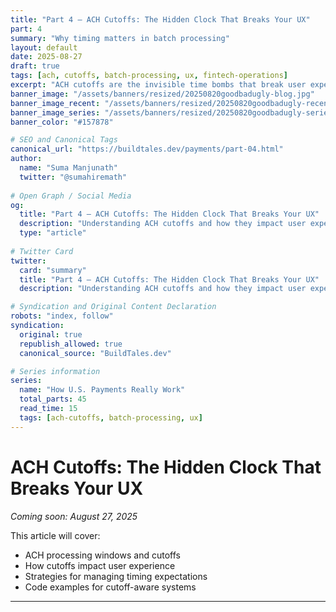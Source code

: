 ```yaml
---
title: "Part 4 — ACH Cutoffs: The Hidden Clock That Breaks Your UX"
part: 4
summary: "Why timing matters in batch processing"
layout: default
date: 2025-08-27
draft: true
tags: [ach, cutoffs, batch-processing, ux, fintech-operations]
excerpt: "ACH cutoffs are the invisible time bombs that break user experience. Understanding these hidden clocks is crucial for building reliable payment systems."
banner_image: "/assets/banners/resized/20250820goodbadugly-blog.jpg"
banner_image_recent: "/assets/banners/resized/20250820goodbadugly-recent.jpg"
banner_image_series: "/assets/banners/resized/20250820goodbadugly-series.jpg"
banner_color: "#157878"

# SEO and Canonical Tags
canonical_url: "https://buildtales.dev/payments/part-04.html"
author:
  name: "Suma Manjunath"
  twitter: "@sumahiremath"
  
# Open Graph / Social Media
og:
  title: "Part 4 — ACH Cutoffs: The Hidden Clock That Breaks Your UX"
  description: "Understanding ACH cutoffs and how they impact user experience in payment systems."
  type: "article"
  
# Twitter Card
twitter:
  card: "summary"
  title: "Part 4 — ACH Cutoffs: The Hidden Clock That Breaks Your UX"
  description: "Understanding ACH cutoffs and how they impact user experience in payment systems."

# Syndication and Original Content Declaration
robots: "index, follow"
syndication:
  original: true
  republish_allowed: true
  canonical_source: "BuildTales.dev"

# Series information
series:
  name: "How U.S. Payments Really Work"
  total_parts: 45
  read_time: 15
  tags: [ach-cutoffs, batch-processing, ux]
---
```


# ACH Cutoffs: The Hidden Clock That Breaks Your UX

*Coming soon: August 27, 2025*

This article will cover:

- ACH processing windows and cutoffs
- How cutoffs impact user experience
- Strategies for managing timing expectations
- Code examples for cutoff-aware systems

---
